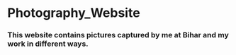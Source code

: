 # Photography_Website
### This website contains pictures captured by me at Bihar and my work in different ways. 
